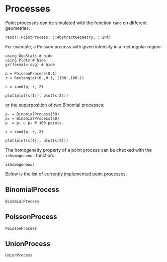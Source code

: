 # Processes

Point processes can be simulated with the function `rand` on
different geometries:

```@docs
rand(::PointProcess, ::AbstractGeometry, ::Int)
```

For example, a Poisson process with given intensity in a rectangular region:

```@example pointpatterns
using GeoStats # hide
using Plots # hide
gr(format=:svg) # hide

p = PoissonProcess(0.1)
r = Rectangle((0.,0.), (100.,100.))

s = rand(p, r, 2)

plot(plot(s[1]), plot(s[2]))
```

or the superposition of two Binomial processes:

```@example pointpatterns
p₁ = BinomialProcess(50)
p₂ = BinomialProcess(50)
p  = p₁ ∪ p₂ # 100 points

s = rand(p, r, 2)

plot(plot(s[1]), plot(s[2]))
```

The homogeneity property of a point process can be checked
with the `ishomogeneous` function:

```@docs
ishomogeneous
```

Below is the list of currently implemented point processes.

## BinomialProcess

```@docs
BinomialProcess
```

## PoissonProcess

```@docs
PoissonProcess
```

## UnionProcess

```@docs
UnionProcess
```
